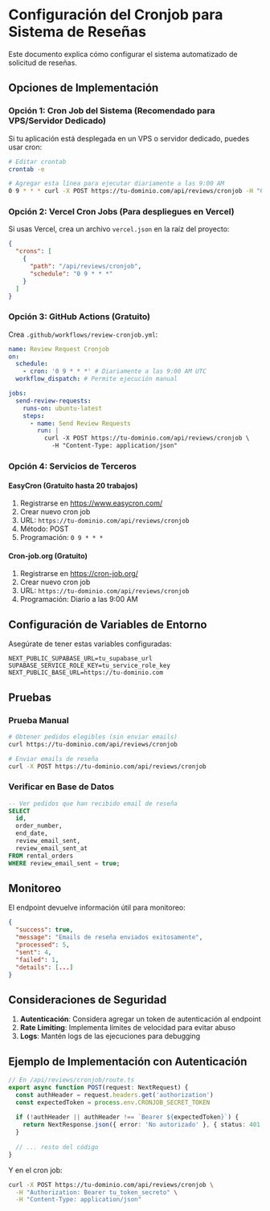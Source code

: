 # Configuración del Cronjob para Sistema de Reseñas

Este documento explica cómo configurar el sistema automatizado de solicitud de reseñas.

## Opciones de Implementación

### Opción 1: Cron Job del Sistema (Recomendado para VPS/Servidor Dedicado)

Si tu aplicación está desplegada en un VPS o servidor dedicado, puedes usar cron:

```bash
# Editar crontab
crontab -e

# Agregar esta línea para ejecutar diariamente a las 9:00 AM
0 9 * * * curl -X POST https://tu-dominio.com/api/reviews/cronjob -H "Content-Type: application/json"
```

### Opción 2: Vercel Cron Jobs (Para despliegues en Vercel)

Si usas Vercel, crea un archivo `vercel.json` en la raíz del proyecto:

```json
{
  "crons": [
    {
      "path": "/api/reviews/cronjob",
      "schedule": "0 9 * * *"
    }
  ]
}
```

### Opción 3: GitHub Actions (Gratuito)

Crea `.github/workflows/review-cronjob.yml`:

```yaml
name: Review Request Cronjob
on:
  schedule:
    - cron: '0 9 * * *' # Diariamente a las 9:00 AM UTC
  workflow_dispatch: # Permite ejecución manual

jobs:
  send-review-requests:
    runs-on: ubuntu-latest
    steps:
      - name: Send Review Requests
        run: |
          curl -X POST https://tu-dominio.com/api/reviews/cronjob \
            -H "Content-Type: application/json"
```

### Opción 4: Servicios de Terceros

#### EasyCron (Gratuito hasta 20 trabajos)
1. Registrarse en https://www.easycron.com/
2. Crear nuevo cron job
3. URL: `https://tu-dominio.com/api/reviews/cronjob`
4. Método: POST
5. Programación: `0 9 * * *`

#### Cron-job.org (Gratuito)
1. Registrarse en https://cron-job.org/
2. Crear nuevo cron job
3. URL: `https://tu-dominio.com/api/reviews/cronjob`
4. Programación: Diario a las 9:00 AM

## Configuración de Variables de Entorno

Asegúrate de tener estas variables configuradas:

```env
NEXT_PUBLIC_SUPABASE_URL=tu_supabase_url
SUPABASE_SERVICE_ROLE_KEY=tu_service_role_key
NEXT_PUBLIC_BASE_URL=https://tu-dominio.com
```

## Pruebas

### Prueba Manual
```bash
# Obtener pedidos elegibles (sin enviar emails)
curl https://tu-dominio.com/api/reviews/cronjob

# Enviar emails de reseña
curl -X POST https://tu-dominio.com/api/reviews/cronjob
```

### Verificar en Base de Datos
```sql
-- Ver pedidos que han recibido email de reseña
SELECT 
  id, 
  order_number, 
  end_date, 
  review_email_sent, 
  review_email_sent_at
FROM rental_orders 
WHERE review_email_sent = true;
```

## Monitoreo

El endpoint devuelve información útil para monitoreo:

```json
{
  "success": true,
  "message": "Emails de reseña enviados exitosamente",
  "processed": 5,
  "sent": 4,
  "failed": 1,
  "details": [...]
}
```

## Consideraciones de Seguridad

1. **Autenticación**: Considera agregar un token de autenticación al endpoint
2. **Rate Limiting**: Implementa límites de velocidad para evitar abuso
3. **Logs**: Mantén logs de las ejecuciones para debugging

## Ejemplo de Implementación con Autenticación

```typescript
// En /api/reviews/cronjob/route.ts
export async function POST(request: NextRequest) {
  const authHeader = request.headers.get('authorization')
  const expectedToken = process.env.CRONJOB_SECRET_TOKEN
  
  if (!authHeader || authHeader !== `Bearer ${expectedToken}`) {
    return NextResponse.json({ error: 'No autorizado' }, { status: 401 })
  }
  
  // ... resto del código
}
```

Y en el cron job:
```bash
curl -X POST https://tu-dominio.com/api/reviews/cronjob \
  -H "Authorization: Bearer tu_token_secreto" \
  -H "Content-Type: application/json"
```